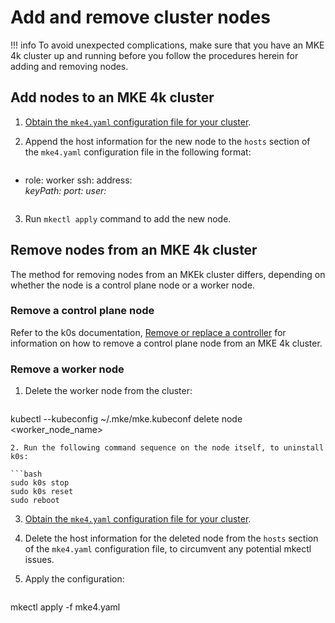 # Add and remove cluster nodes

!!! info
    To avoid unexpected complications, make sure that you have an MKE 4k cluster
    up and running before you follow the procedures herein for adding and
    removing nodes.

## Add nodes to an MKE 4k cluster

1. [Obtain the `mke4.yaml` configuration file for your cluster](../get-current-mke-config).

2. Append the host information for the new node to the `hosts` section of the
   `mke4.yaml` configuration file in the following format:

   ```yaml
- role: worker
  ssh:
    address: <address>
    keyPath: <key location>
    port: <ssh port>
    user: <username>
   ```
3. Run `mkectl apply` command to add the new node.

## Remove nodes from an MKE 4k cluster

The method for removing nodes from an MKEk cluster differs, depending on whether
the node is a control plane node or a worker node.

### Remove a control plane node

Refer to the k0s documentation, [Remove or replace a
controller](https://docs.k0sproject.io/stable/remove_controller/) for
information on how to remove a control plane node from an MKE 4k cluster.

### Remove a worker node

1. Delete the worker node from the cluster:

   ```bash
kubectl --kubeconfig ~/.mke/mke.kubeconf delete node <worker_node_name>
   ```
2. Run the following command sequence on the node itself, to uninstall
   k0s:

   ```bash
sudo k0s stop
sudo k0s reset
sudo reboot
   ```
3. [Obtain the `mke4.yaml` configuration file for your cluster](../get-current-mke-config).

4. Delete the host information for the deleted node from the `hosts` section
   of the `mke4.yaml` configuration file, to circumvent any potential mkectl issues.

5. Apply the configuration:

   ```bash
mkectl apply -f mke4.yaml
   ```
